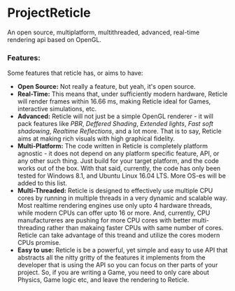 # ProjectReticle

An open source, multiplatform, multithreaded, advanced, real-time rendering api based on OpenGL.

### Features:

Some features that reticle has, or aims to have:

 -  **Open Source:**    Not really a feature, but yeah, it's open source.
 -  **Real-Time:**      This means that, under sufficiently modern hardware, Reticle will render frames within 16.66 ms, making 
                        Reticle ideal for Games, interactive simulations, etc.
 -  **Advanced:**       Reticle will not just be a simple OpenGL renderer - it will pack features like _PBR_, _Deffered Shading_,
                        _Extended lights_, _Fast soft shadowing_, _Realtime Reflections_, and a lot more. That is to say, Reticle
                        aims at making rich visuals with high graphical fidelity.
 -  **Multi-Platform:** The code written in Reticle is completely platform agnostic - it does not depend on any platform specific
                        feature, API, or any other such thing. Just build for your target platform, and the code works out of the 
                        box. With that said, currently, the code has only been tested for Windows 8.1, and Ubuntu Linux 16.04 LTS.
                        More OS-es will be added to this list.
 -  **Multi-Threaded:** Reticle is designed to effectively use multiple CPU cores by running in multiple threads in a very dynamic
                        and scalable way. Most realtime rendering engines use only upto 4 hardware threads, while modern CPUs can
                        offer upto 16 or more. And, currently, CPU manufactureres are pushing for more CPU cores with better multi-
                        threading rather than makaing faster CPUs with same number of cores. Reticle can take advantage of this 
                        treand and utilize the cores modern CPUs promise.
 -  **Easy to use:**    Reticle is be a powerful, yet simple and easy to use API that abstracts all the nitty gritty of the 
                        features it implements from the developer that is using the API so you can focus on ther parts of your
                        project. So, if you are writing a Game, you need to only care about Physics, Game logic etc, and leave 
                        the rendering to Reticle.

